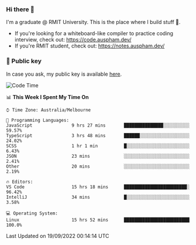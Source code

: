 ### Hi there 👋

I'm a graduate @ RMIT University. This is the place where I build stuff 👀. 

- If you're looking for a whiteboard-like compiler to practice coding interview, check out: https://code.auspham.dev/
- If you're RMIT student, check out: https://notes.auspham.dev/

### 🔑 Public key

In case you ask, my public key is available [here](https://public.auspham.dev/).

<!--START_SECTION:waka-->
![Code Time](http://img.shields.io/badge/Code%20Time-861%20hrs%2042%20mins-blue)

📊 **This Week I Spent My Time On** 

```text
⌚︎ Time Zone: Australia/Melbourne

💬 Programming Languages: 
JavaScript               9 hrs 27 mins       ███████████████░░░░░░░░░░   59.57% 
TypeScript               3 hrs 48 mins       ██████░░░░░░░░░░░░░░░░░░░   24.02% 
SCSS                     1 hr 1 min          █░░░░░░░░░░░░░░░░░░░░░░░░   6.43% 
JSON                     23 mins             ░░░░░░░░░░░░░░░░░░░░░░░░░   2.41% 
Other                    20 mins             ░░░░░░░░░░░░░░░░░░░░░░░░░   2.19%

🔥 Editors: 
VS Code                  15 hrs 18 mins      ████████████████████████░   96.42% 
IntelliJ                 34 mins             █░░░░░░░░░░░░░░░░░░░░░░░░   3.58%

💻 Operating System: 
Linux                    15 hrs 52 mins      █████████████████████████   100.0%

```


 Last Updated on 19/09/2022 00:14:14 UTC
<!--END_SECTION:waka-->

<!--
**rockmanvnx6/rockmanvnx6** is a ✨ _special_ ✨ repository because its `README.md` (this file) appears on your GitHub profile.

Here are some ideas to get you started:

- 🔭 I’m currently working on ...
- 🌱 I’m currently learning ...
- 👯 I’m looking to collaborate on ...
- 🤔 I’m looking for help with ...
- 💬 Ask me about ...
- 📫 How to reach me: ...
- 😄 Pronouns: ...
- ⚡ Fun fact: ...
-->
